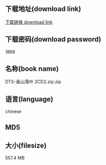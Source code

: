 ## 下载地址(download link)
[下载链接 download link](https://tutu365.netlify.app/?s=DTS-%E9%A6%99%E5%B1%B1%E8%90%BD%E5%8F%B6+2CD2.zip)

## 下载密码(download password)
1866

## 名称(book name)
DTS-香山落叶 2CD2.zip.zip

## 语言(language)
chinese

## MD5


## 大小(filesize)
557.4 MB
